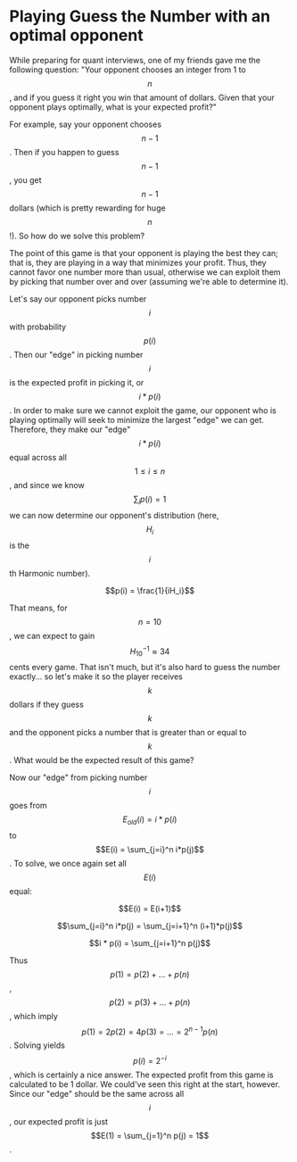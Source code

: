 <script
  src="https://cdn.mathjax.org/mathjax/latest/MathJax.js?config=TeX-AMS-MML_HTMLorMML"
  type="text/javascript">
</script>
# Playing Guess the Number with an optimal opponent

While preparing for quant interviews, one of my friends gave me the following question: "Your opponent chooses an integer from 1 to $$n$$, and if you guess it right you win that amount of dollars. Given that your opponent plays optimally, what is your expected profit?"

For example, say your opponent chooses $$n-1$$. Then if you happen to guess $$n-1$$, you get $$n-1$$ dollars (which is pretty rewarding for huge $$n$$!). So how do we solve this problem?

The point of this game is that your opponent is playing the best they can; that is, they are playing in a way that minimizes your profit. Thus, they cannot favor one number more than usual, otherwise we can exploit them by picking that number over and over (assuming we're able to determine it). 

Let's say our opponent picks number $$i$$ with probability $$p(i)$$. Then our "edge" in picking number $$i$$ is the expected profit in picking it, or $$i*p(i)$$. In order to make sure we cannot exploit the game, our opponent who is playing optimally will seek to minimize the largest "edge" we can get. Therefore, they make our "edge" $$i*p(i)$$ equal across all $$1\le i\le n$$, and since we know $$\sum_i p(i) = 1$$ we can now determine our opponent's distribution (here, $$H_i$$ is the $$i$$th Harmonic number).
<p style="text-align: center;">$$p(i) = \frac{1}{iH_i}$$</p>

That means, for $$n=10$$, we can expect to gain $$H_{10}^{-1}\approx 34$$ cents every game. That isn't much, but it's also hard to guess the number exactly... so let's make it so the player receives $$k$$ dollars if they guess $$k$$ and the opponent picks a number that is greater than or equal to $$k$$. What would be the expected result of this game?

Now our "edge" from picking number $$i$$ goes from $$E_{old}(i) = i*p(i)$$ to $$E(i) = \sum_{j=i}^n i*p(j)$$. To solve, we once again set all $$E(i)$$ equal:
<p style="text-align: center;">$$E(i) = E(i+1)$$</p>
<p style="text-align: center;">$$\sum_{j=i}^n i*p(j) = \sum_{j=i+1}^n (i+1)*p(j)$$</p>
<p style="text-align: center;">$$i * p(i) = \sum_{j=i+1}^n p(j)$$</p>

Thus $$p(1) = p(2)+\dots+p(n)$$, $$p(2) = p(3)+\dots+p(n)$$, which imply $$p(1) = 2p(2) = 4p(3) = \dots = 2^{n-1}p(n)$$. Solving yields $$p(i) = 2^{-i}$$, which is certainly a nice answer. The expected profit from this game is calculated to be 1 dollar. We could've seen this right at the start, however. Since our "edge" should be the same across all $$i$$, our expected profit is just $$E(1) = \sum_{j=1}^n p(j) = 1$$. 